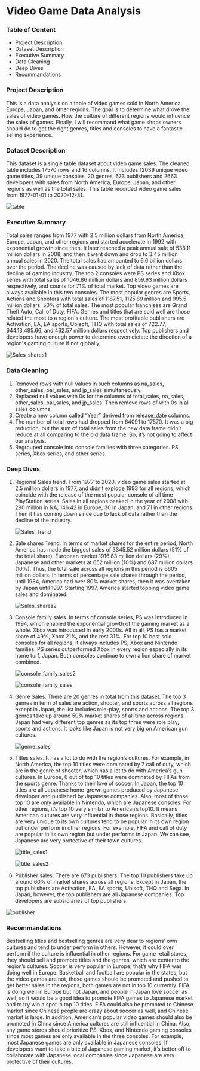 # Video Game Data Analysis
<h3>Table of Content</h3>
<ul>
  <li>Project Description</li>
  <li>Dataset Description</li>
  <li>Executive Summary</li>
  <li>Data Cleaning</li>
  <li>Deep Dives</li>
  <li>Recommandations</li>
</ul>
<h3>Project Description</h3>
<p> This is a data analysis on a table of video games sold in North America, Europe, Japan, and other regions. The goal is to determine what drove the sales of video games. How the culture of different regions would influence the sales of games. Finally, I will recommand what game shops owners should do to get the right genres, titles and consoles to have a fantastic selling experience.</p>
<h3>Dataset Description</h3>
<p>
 This dataset is a single table dataset about video game sales. The cleaned table includes 17570 rows and 16 columns. It includes 12039 unique video game titles, 39 unique consoles, 20 genres, 673 publishers and 2663 developers with sales from North America, Europe, Japan, and other regions as well as the total sales. This table recorded video game sales from 1977-01-01 to 2020-12-31.
</p>

![table](https://github.com/user-attachments/assets/ea1fd3dd-bd75-40b8-bc38-338ff0d0b0b6)


<h3>Executive Summary</h3>
<p>
  Total sales ranges from 1977 with 2.5 million dollars from North America, Europe, Japan, and other regions and started accelerate in 1992 with exponential growth since then. It later reached a peak annual sale of 538.11 million dollars in 2008, and then it went down and drop to 3.45 million annual sales in 2020. The total sales had amounted to 6.6 billion dollars over the period. The decline was caused by lack of data rather than the decline of gaming industry. The top 2 consoles were PS series and Xbox series with total sales of 1046.86 million dollars and 859.93 million dollars respectively, and counts for 71% of total market. Top video games are always available in this two consoles. The most popular genres are Sports, Actions and Shooters with total sales of 1187.51, 1125.89 million and 995.5 million dollars, 50% of total sales. The most popular franchises are Grand Theft Auto, Call of Duty, FIFA. Genres and titles that are sold well are those related the most to a region's culture. The most profitable publishers are Activation, EA, EA sports, Ubisoft, THQ with total sales of 722.77, 644.13,485.66, and 462.57 million dollars respectively. Top publishers and developers have enough power to determine even dictate the direction of a region's gaming culture if not globally.</p>

![Sales_shares1](https://github.com/user-attachments/assets/8c471e12-1a52-49da-82b6-01a8200c6fc7)


<h3>Data Cleaning</h3>
<ol>
  <li>Removed rows with null values in such columns as na_sales, other_sales, pal_sales, and jp_sales simultaneously. </li>
  <li>Replaced null values with 0s for the columns of total_sales, na_sales, other_sales, pal_sales, and jp_sales. Then remove rows of with 0s in all sales columns.</li>
  <li>Create a new column called “Year” derived from release_date columns.</li>
  <li>The number of total rows had dropped from 64091 to 17570. It was a big reduction, but the sum of total sales from the new data frame didn’t reduce at all comparing to the old data frame. So, it’s not going to affect our analysis. </li>
  <li>Regrouped console into console families with three categories. PS series, Xbox series, and other series.</li>
</ol>
<h3>Deep Dives</h3>
<ol>
  <li>Regional Sales trend. From 1977 to 2020, video game sales started at 2.5 million dollars in 1977, and didn’t explode 1993 for all regions, which coincide with the release of the most popular console of all time PlayStation series. Sales in all regions peaked in the year of 2008 with 290 million in NA, 146.42 in Europe, 30 in Japan, and 71 in other regions. Then it has coming down since due to lack of data rather than the decline of the industry. </li>
  
![Sales_Trend](https://github.com/user-attachments/assets/d3f3e0e8-4843-41fc-b57d-8c5ab3126381)


  
  <li>Sale shares Trend. In terms of market shares for the entire period, North America has made the biggest sales of 3345.52 million dollars (51% of the total share), European market 1916.83 million dollars (29%), Japanese and other markets at 652 million (10%) and 687 million dollars (10%). Thus, the total sale across all regions in this period is 6605 million dollars. In terms of percentage sale shares through the period, until 1984, America had over 80% market shares, then it was overtaken by Japan until 1997. Starting 1997, America started topping video game sales and dominated.</li>

![Sales_shares2](https://github.com/user-attachments/assets/c6fb9521-773f-43d7-b09f-0f6c6c1a7463)

  
  <li>Console family sales. In terms of console series, PS was introduced in 1994, which enabled the exponential growth of the gaming market as a whole. Xbox was introduced in early 2000s. All in all, PS has a market share of 49%, Xbox 21%, and the rest 31%. For top 10 best sold consoles for all regions, it always includes PS, Xbox and Nintendo families. PS series outperformed Xbox in every region especially in its home turf, Japan. Both consoles continue to own a lion share of market combined.</li>

![console_family_sales2](https://github.com/user-attachments/assets/693bfb05-a402-4d84-a1cc-f5e0f80c2f4b)


![console_family_sales](https://github.com/user-attachments/assets/c6e18d9a-948d-4258-b7ab-e7b4c97e93c6)
  
  <li>Genre Sales. There are 20 genres in total from this dataset. The top 3 genres in term of sales are action, shooter, and sports across all regions except in Japan, the list includes role-play, sports and actions. The top 3 genres take up around 50% market shares of all time across regions. Japan had very different top genres as its top three were role play, sports and actions. It looks like Japan is not very big on American gun cultures.</li>

![genre_sales](https://github.com/user-attachments/assets/5a395138-0bd9-475c-b2ef-a597bc3ea108)


  
  <li>Titles sales. It has a lot to do with the region’s cultures. For example, in North America, the top 10 titles were dominated by 7 call of duty, which are in the genre of shooter, which has a lot to do with America’s gun cultures. In Europe, 6 out of top 10 titles were dominated by FIFAs from the sports genre. Thanks to their love of soccer. In Japan, the top 10 titles are all Japanese home-grown games produced by Japanese developer and published by Japanese companies. Also, most of those top 10 are only available in Nintendo, which are Japanese consoles. For other regions, it’s top 10 very similar to American’s top10. It means American cultures are very influential in those regions. Basically, titles are very unique to its own cultures tend to be popular in its own region but under perform in other regions. For example, FIFA and call of duty are popular in its own region but under performs in Japan. We can see, Japanese are very protective of their town cultures. </li>

![title_sales1](https://github.com/user-attachments/assets/642b9876-5325-4eb0-88ac-71f800cb62b6)

![title_sales2](https://github.com/user-attachments/assets/721fed4c-6298-41da-a672-de27db1b4e2e)


  
  <li>Publisher sales. There are 673 publishers. The top 10 publishers take up around 60% of market shares across all regions. Except in Japan, the top publishers are Activation, EA, EA sports, Ubisoft, THQ and Sega. In Japan, however, the top publishers are all Japanese companies. Top developers are subsidiaries of top publishers. </li>
</ol>

![publisher](https://github.com/user-attachments/assets/8a509644-f242-41f1-b9a6-06500ef24e85)

<h3>Recommandations</h3>
<p>
 Bestselling titles and bestselling genres are very dear to regions’ own cultures and tend to under perform in others. However, it could over perform if the culture is influential in other regions. For game retail stores, they should sell and promote titles and the genres, which are center to the region’s cultures. Soccer is very popular in Europe; that’s why FIFA was doing well in Europe. Basketball and football are popular in the states, but the video games are not, those games should be promoted and pushed to get better sales in the regions, both games are not in top 10 currently.  FIFA is doing well in Europe but not Japan, and people in Japan love soccer as well, so it would be a good idea to promote FIFA games to Japanese market and to try win a spot in top 10 titles. FIFA could also be promoted to Chinese market since Chinese people are crazy about soccer as well, and Chinese market is large. In addition, American’s popular video games should also be promoted in China since America cultures are still influential in China.  Also, any game stores should prioritize PS, Xbox, and Nintendo gaming consoles since most games are only available in the three consoles. For example, most Japanese games are only available in Japanese consoles. If developers want to take a bite of Japanese gaming market, it’s better off to collaborate with Japanese local companies since Japanese are very protective of their cultures.  
</p>

